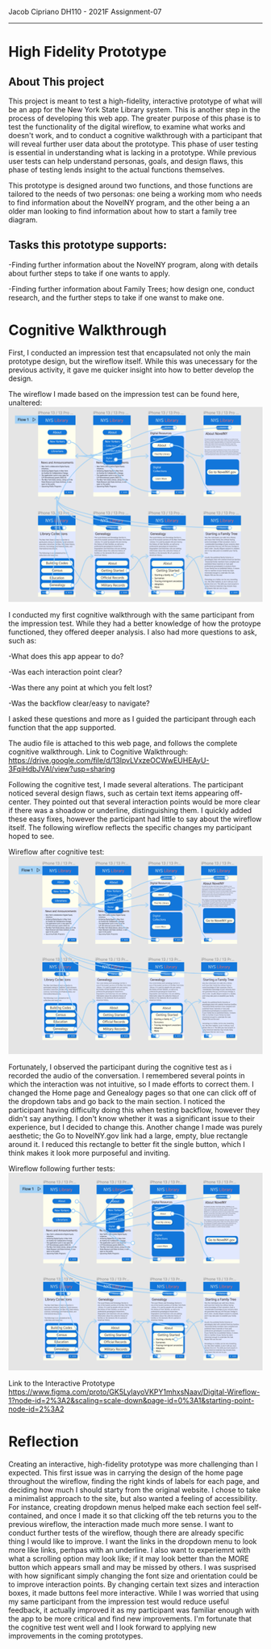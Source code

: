 Jacob Cipriano
DH110 - 2021F
Assignment-07

---

# High Fidelity Prototype

## About This project 
This project is meant to test a high-fidelity, interactive prototype of what will be an app for the New York State Library system. This is another step in the process of developing this web app. The greater purpose of this phase is to test the functionality of the digital wireflow, to examine what works and doesn't work, and to conduct a cognitive walkthrough with a participant that will reveal further user data about the prototype. This phase of user testing is essential in understanding what is lacking in a prototype. While previous user tests can help understand personas, goals, and design flaws, this phase of testing lends insight to the actual functions themselves. 

This prototype is designed around two functions, and those functions are tailored to the needs of two personas: one being a working mom who needs to find information about the NovelNY program, and the other being a an older man looking to find information about how to start a family tree diagram.

## Tasks this prototype supports:
-Finding further information about the NovelNY program, along with details about further steps to take if one wants to apply.

-Finding further information about Family Trees; how design one, conduct research, and the further steps to take if one wanst to make one. 

# Cognitive Walkthrough
First, I conducted an impression test that encapsulated not only the main prototype design, but the wireflow itself. While this was unecessary for the previous activity, it gave me quicker insight into how to better develop the design. 

The wireflow I made based on the impression test can be found here, unaltered:
![Digital Wireflow](digital-wireflow.PNG)

I conducted my first cognitive walkthrough with the same participant from the impression test. While they had a better knowledge of how the protoype functioned, they offered deeper analysis. I also had more questions to ask, such as:

-What does this app appear to do?

-Was each interaction point clear?

-Was there any point at which you felt lost?

-Was the backflow clear/easy to navigate?

I asked these questions and more as I guided the participant through each function that the app supported. 

The audio file is attached to this web page, and follows the complete cognitive walkthrough.
Link to Cognitive Walkthrough:
https://drive.google.com/file/d/13IpvLVxzeOCWwEUHEAyU-3FqiHdbJVAl/view?usp=sharing

Following the cognitive test, I made several alterations. The participant noticed several design flaws, such as certain text items appearing off-center. They pointed out that several interaction points would be more clear if there was a shoadow or underline, distinguishing them. I quickly added these easy fixes, however the participant had little to say about the wireflow itself. The following wireflow reflects the specific changes my participant hoped to see. 

Wireflow after cognitive test:
![Digital Wireflow](digital-wireflow-2.PNG)

Fortunately, I observed the participant during the cognitive test as i recorded the audio of the conversation. I remembered several points in which the interaction was not intuitive, so I made efforts to correct them. I changed the Home page and Genealogy pages so that one can click off of the dropdown tabs and go back to the main section. I noticed the participant having difficulty doing this when testing backflow, however they didn't say anything. I don't know whether it was a significant issue to their experience, but I decided to change this. Another change I made was purely aesthetic; the Go to NovelNY.gov link had a large, empty, blue rectangle around it. I reduced this rectangle to better fit the single button, which I think makes it look more purposeful and inviting. 

Wireflow following further tests:
![Digital Wireflow](Digital-Wireflow-3.PNG)

Link to the Interactive Prototype
https://www.figma.com/proto/GK5LyIayoVKPY1mhxsNaav/Digital-Wireflow-1?node-id=2%3A2&scaling=scale-down&page-id=0%3A1&starting-point-node-id=2%3A2

# Reflection
Creating an interactive, high-fidelity prototype was more challenging than I expected. This first issue was in carrying the design of the home page throughout the wireflow, finding the right kinds of labels for each page, and deciding how much I should starty from the original website. I chose to take a minimalist approach to the site, but also wanted a feeling of accessibility. For instance, creating dropdown menus helped make each section feel self-contained, and once I made it so that clicking off the teb returns you to the previous wireflow, the interaction made much more sense. I want to conduct further tests of the wireflow, though there are already specific thing I would like to improve. I want the links in the dropdown menu to look more like links, perhpas with an underline. I also want to experiemnt with what a scrolling option may look like; if it may look better than the MORE button which appears small and may be missed by others. I was susprised with how significant simply changing the font size and orientation could be to improve interaction points. By changing certain text sizes and interaction boxes, it made buttons feel more interactive. While I was worried that using my same participant from the impression test would reduce useful feedback, it actually improved it as my participant was familiar enough with the app to be more critical and find new improvements. I'm fortunate that the cognitive test went well and I look forward to applying new improvements in the coming prototypes. 



